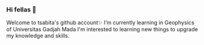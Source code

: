 ### Hi fellas 👋
Welcome to tsabita's github account✨️
I’m currently learning in Geophysics of Universitas Gadjah Mada
I'm interested to learning new things to upgrade my knowledge and skills.

<!--
**tsabitasalsabilah/tsabitasalsabilah** is a ✨ _special_ ✨ repository because its `README.md` (this file) appears on your GitHub profile.

👷🏻‍♀️📚 I’m currently learning in Geophysics of Universitas Gadjah Mada
I'm interested to learning new things to upgrade my knowledge and skills.

